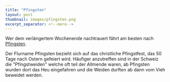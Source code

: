 ```yaml
---
title: "Pfingsten"
layout: post
thumbnail: images/pfingsten.png
excerpt_separator: <!--more-->
---
```


Wer dem verlängertem Wochenende nachtrauert fährt am besten nach [Pfingsten](https://s.geo.admin.ch/9f9b7f2ea6).

Der Flurname Pfingsten bezieht sich auf das christliche Pfingstfest, das 50 Tage nach Ostern gefeiert wird. Häufiger anzutreffen sind in der Schweiz die "Pfingstweiden" welche oft teil der Allmende waren, ab Pfingsten wurden dort das Heu eingefahren und die Weiden durften ab dann vom Vieh beweidet werden.
<!--more-->